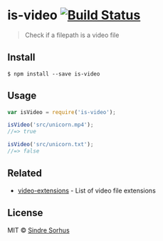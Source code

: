 # is-video [![Build Status](https://travis-ci.org/sindresorhus/is-video.svg?branch=master)](https://travis-ci.org/sindresorhus/is-video)

> Check if a filepath is a video file


## Install

```
$ npm install --save is-video
```


## Usage

```js
var isVideo = require('is-video');

isVideo('src/unicorn.mp4');
//=> true

isVideo('src/unicorn.txt');
//=> false
```


## Related

- [video-extensions](https://github.com/sindresorhus/video-extensions) - List of video file extensions


## License

MIT © [Sindre Sorhus](http://sindresorhus.com)
